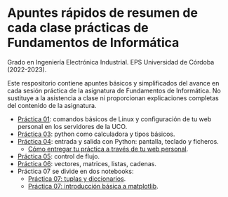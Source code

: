 # Apuntes rápidos de resumen de cada clase prácticas de Fundamentos de Informática

Grado en Ingeniería Electrónica Industrial. EPS Universidad de Córdoba (2022-2023). 

Este respositorio contiene apuntes básicos y simplificados del avance en cada sesión práctica de la asignatura de Fundamentos de Informática. No sustituye a la asistencia a clase ni proporcionan explicaciones completas del contenido de la asignatura.

* [Práctica 01](practica01/index.md): comandos básicos de Linux y configuración de tu web personal en los servidores de la UCO.
* [Práctica 03](practica03/index.md): python como calculadora y tipos básicos.
* [Práctica 04](practica04/index.md): entrada y salida con Python: pantalla, teclado y ficheros.
  * [Cómo entregar tu práctica a través de tu web personal](practica04/entrega_practicas.md).
* [Práctica 05](practica05/index.md): control de flujo.
* [Práctica 06](practica06/practica06.ipynb): vectores, matrices, listas, cadenas.
* Práctica 07 se divide en dos notebooks: 
  * [Práctica 07: tuplas y diccionarios](practica07/practica07_tuplas_diccionarios.ipynb).
  * [Práctica 07: introducción básica a matplotlib](practica07/practica07_matplotlib.ipynb).
